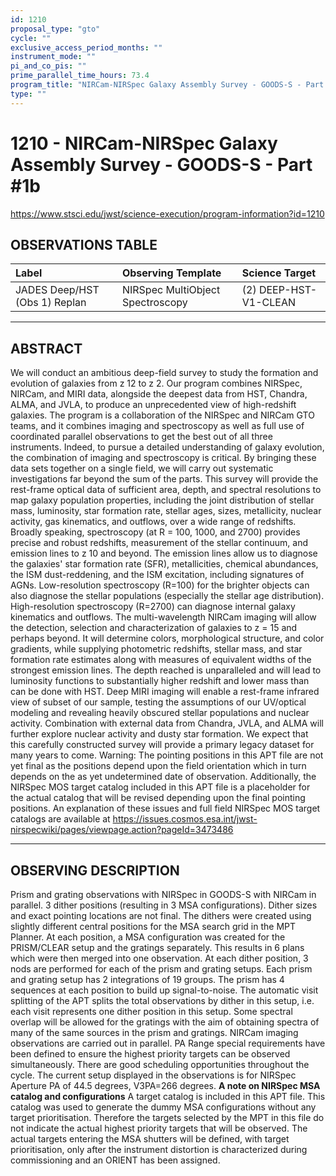 ```yaml
---
id: 1210
proposal_type: "gto"
cycle: ""
exclusive_access_period_months: ""
instrument_mode: ""
pi_and_co_pis: ""
prime_parallel_time_hours: 73.4
program_title: "NIRCam-NIRSpec Galaxy Assembly Survey - GOODS-S - Part #1b"
type: ""
---
```

# 1210 - NIRCam-NIRSpec Galaxy Assembly Survey - GOODS-S - Part #1b
https://www.stsci.edu/jwst/science-execution/program-information?id=1210
## OBSERVATIONS TABLE
| Label                        | Observing Template                | Science Target              |
| :--------------------------- | :-------------------------------- | :-------------------------- |
| JADES Deep/HST (Obs 1) Replan | NIRSpec MultiObject Spectroscopy | (2) DEEP-HST-V1-CLEAN |

---

## ABSTRACT

We will conduct an ambitious deep-field survey to study the formation and evolution of galaxies from z 12 to z 2. Our program combines NIRSpec, NIRCam, and MIRI data, alongside the deepest data from HST, Chandra, ALMA, and JVLA, to produce an unprecedented view of high-redshift galaxies. The program is a collaboration of the NIRSpec and NIRCam GTO teams, and it combines imaging and spectroscopy as well as full use of coordinated parallel observations to get the best out of all three instruments. Indeed, to pursue a detailed understanding of galaxy evolution, the combination of imaging and spectroscopy is critical. By bringing these data sets together on a single field, we will carry out systematic investigations far beyond the sum of the parts.
This survey will provide the rest-frame optical data of sufficient area, depth, and spectral resolutions to map galaxy population properties, including the joint distribution of stellar mass, luminosity, star formation rate, stellar ages, sizes, metallicity, nuclear activity, gas kinematics, and outflows, over a wide range of redshifts. Broadly speaking, spectroscopy (at R = 100, 1000, and 2700) provides precise and robust redshifts, measurement of the stellar continuum, and emission lines to z 10 and beyond. The emission lines allow us to diagnose the galaxies' star formation rate (SFR), metallicities, chemical abundances, the ISM dust-reddening, and the ISM excitation, including signatures of AGNs. Low-resolution spectroscopy (R=100) for the brighter objects can also diagnose the stellar populations (especially the stellar age distribution). High-resolution spectroscopy (R=2700) can diagnose internal galaxy kinematics and outflows.
The multi-wavelength NIRCam imaging will allow the detection, selection and characterization of galaxies to z = 15 and perhaps beyond. It will determine colors, morphological structure, and color gradients, while supplying photometric redshifts, stellar mass, and star formation rate estimates along with measures of equivalent widths of the strongest emission lines. The depth reached is unparalleled and will lead to luminosity functions to substantially higher redshift and lower mass than can be done with HST. Deep MIRI imaging will enable a rest-frame infrared view of subset of our sample, testing the assumptions of our UV/optical modeling and revealing heavily obscured stellar populations and nuclear activity. Combination with external data from Chandra, JVLA, and ALMA will further explore nuclear activity and dusty star formation. We expect that this carefully constructed survey will provide a primary legacy dataset for many years to come.
Warning: The pointing positions in this APT file are not yet final as the positions depend upon the field orientation which in turn depends on the as yet undetermined date of observation. Additionally, the NIRSpec MOS target catalog included in this APT file is a placeholder for the actual catalog that will be revised depending upon the final pointing positions. An explanation of these issues and full field NIRSpec MOS target catalogs are available at https://issues.cosmos.esa.int/jwst-nirspecwiki/pages/viewpage.action?pageId=3473486

---

## OBSERVING DESCRIPTION

Prism and grating observations with NIRSpec in GOODS-S with NIRCam in parallel.
3 dither positions (resulting in 3 MSA configurations). Dither sizes and exact pointing locations are not final. The dithers were created using slightly different central positions for the MSA search grid in the MPT Planner. At each position, a MSA configuration was created for the PRISM/CLEAR setup and the gratings separately. This results in 6 plans which were then merged into one observation.
At each dither position, 3 nods are performed for each of the prism and grating setups. Each prism and grating setup has 2 integrations of 19 groups. The prism has 4 sequences at each position to build up signal-to-noise. The automatic visit splitting of the APT splits the total observations by dither in this setup, i.e. each visit represents one dither position in this setup. Some spectral overlap will be allowed for the gratings with the aim of obtaining spectra of many of the same sources in the prism and gratings.
NIRCam imaging observations are carried out in parallel.
PA Range special requirements have been defined to ensure the highest priority targets can be observed simultaneously. There are good scheduling opportunities throughout the cycle.
The current setup displayed in the observations is for NIRSpec Aperture PA of 44.5 degrees, V3PA=266 degrees.
**A note on NIRSpec MSA catalog and configurations**
A target catalog is included in this APT file. This catalog was used to generate the dummy MSA configurations without any target prioritisation. Therefore the targets selected by the MPT in this file do not indicate the actual highest priority targets that will be observed.
The actual targets entering the MSA shutters will be defined, with target prioritisation, only after the instrument distortion is characterized during commissioning and an ORIENT has been assigned.
